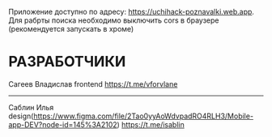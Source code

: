 Приложение доступно по адресу: https://uchihack-poznavalki.web.app. Для рабрты поиска необходимо выключить cors в браузере (рекомендуется запускать в хроме)


# РАЗРАБОТЧИКИ
Сагеев Владислав frontend https://t.me/vforvlane
***
Саблин Илья design(https://www.figma.com/file/2Tao0yyAoWdvpadRO4RLH3/Mobile-app-DEV?node-id=145%3A2102) https://t.me/isablin

